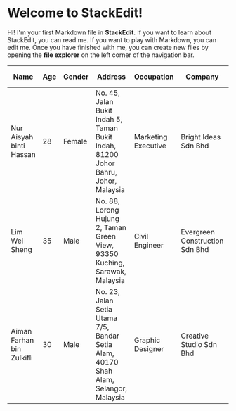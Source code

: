 # Welcome to StackEdit!

Hi! I'm your first Markdown file in **StackEdit**. If you want to learn about StackEdit, you can read me. If you want to play with Markdown, you can edit me. Once you have finished with me, you can create new files by opening the **file explorer** on the left corner of the navigation bar.

| **Name**               | **Age** | **Gender** | **Address**                                                    | **Occupation**       | **Company**                   | **Monthly Salary** | **Education**                              | **Hobbies**            | **Contact**                      |
|-------------------------|---------|------------|----------------------------------------------------------------|----------------------|-------------------------------|--------------------|-------------------------------------------|------------------------|-----------------------------------|
| Nur Aisyah binti Hassan | 28      | Female     | No. 45, Jalan Bukit Indah 5, Taman Bukit Indah, 81200 Johor Bahru, Johor, Malaysia | Marketing Executive | Bright Ideas Sdn Bhd          | RM4,200            | Bachelor’s Degree in Marketing, UTM       | Baking, Photography    | +60 17-8890 1234, nuraisyah.hassan@gmail.com |
| Lim Wei Sheng          | 35      | Male       | No. 88, Lorong Hujung 2, Taman Green View, 93350 Kuching, Sarawak, Malaysia       | Civil Engineer       | Evergreen Construction Sdn Bhd | RM7,800            | Bachelor’s Degree in Civil Engineering, UNIMAS | Hiking, Playing badminton | +60 16-9988 2345, limweisheng88@gmail.com   |
| Aiman Farhan bin Zulkifli | 30    | Male       | No. 23, Jalan Setia Utama 7/5, Bandar Setia Alam, 40170 Shah Alam, Selangor, Malaysia | Graphic Designer     | Creative Studio Sdn Bhd       | RM5,000            | Diploma in Graphic Design, The One Academy | Sketching, Gaming      | +60 19-8765 4321, aimanfarhan.zulkifli@gmail.com |
